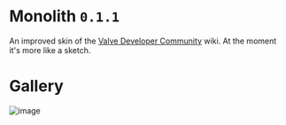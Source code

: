 # Monolith `0.1.1`
An improved skin of the [Valve Developer Community](https://developer.valvesoftware.com) wiki. At the moment it's more like a sketch.

# Gallery
![image](https://user-images.githubusercontent.com/90133781/216458172-c4e649d9-9a2c-48cb-abf2-5e90c10f8992.png)
